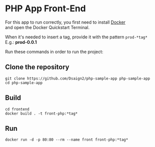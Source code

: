 # PHP App Front-End

For this app to run correctly, you first need to install [Docker](https://www.docker.com/)<br>
and open the Docker Quickstart Terminal.

When it's needed to insert a tag, provide it with the pattern ```prod-*tag*```<br>
E.g.: **prod-0.0.1**<br>

Run these commands in order to run the project:

## Clone the repository
```
git clone https://github.com/Dsaign2/php-sample-app php-sample-app
cd php-sample-app
```

## Build

```
cd frontend
docker build . -t front-php:*tag*
```

## Run
```
docker run -d -p 80:80 --rm --name front front-php:*tag*
```

